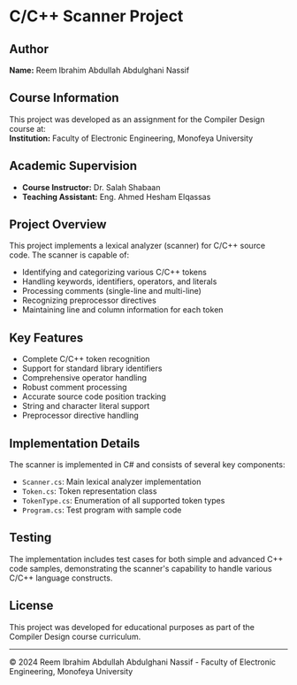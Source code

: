 # C/C++ Scanner Project

## Author
**Name:** Reem Ibrahim Abdullah Abdulghani Nassif

## Course Information
This project was developed as an assignment for the Compiler Design course at:  
**Institution:** Faculty of Electronic Engineering, Monofeya University

## Academic Supervision
- **Course Instructor:** Dr. Salah Shabaan
- **Teaching Assistant:** Eng. Ahmed Hesham Elqassas

## Project Overview
This project implements a lexical analyzer (scanner) for C/C++ source code. The scanner is capable of:
- Identifying and categorizing various C/C++ tokens
- Handling keywords, identifiers, operators, and literals
- Processing comments (single-line and multi-line)
- Recognizing preprocessor directives
- Maintaining line and column information for each token

## Key Features
- Complete C/C++ token recognition
- Support for standard library identifiers
- Comprehensive operator handling
- Robust comment processing
- Accurate source code position tracking
- String and character literal support
- Preprocessor directive handling

## Implementation Details
The scanner is implemented in C# and consists of several key components:
- `Scanner.cs`: Main lexical analyzer implementation
- `Token.cs`: Token representation class
- `TokenType.cs`: Enumeration of all supported token types
- `Program.cs`: Test program with sample code

## Testing
The implementation includes test cases for both simple and advanced C++ code samples, demonstrating the scanner's capability to handle various C/C++ language constructs.

## License
This project was developed for educational purposes as part of the Compiler Design course curriculum.

---
© 2024 Reem Ibrahim Abdullah Abdulghani Nassif - Faculty of Electronic Engineering, Monofeya University
